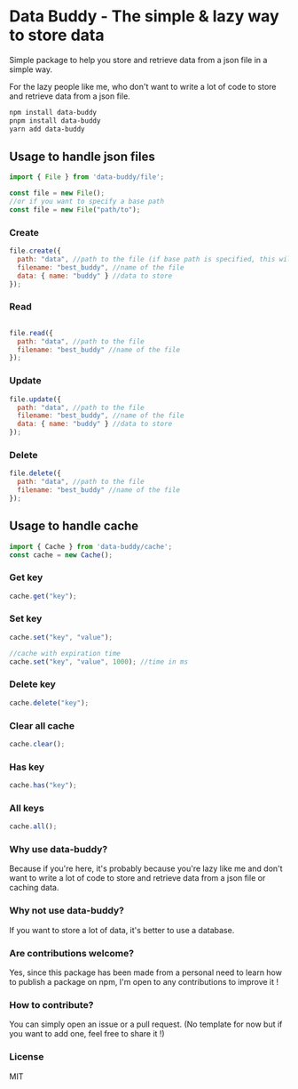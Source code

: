 # Data Buddy - The simple & lazy way to store data

Simple package to help you store and retrieve data from a json file 
in a simple way.

For the lazy people like me, who don't want to write a lot of code to store 
and retrieve data from a json file.

```bash
npm install data-buddy
pnpm install data-buddy
yarn add data-buddy
```


## Usage to handle json files
```js
import { File } from 'data-buddy/file';

const file = new File();
//or if you want to specify a base path
const file = new File("path/to");
```

### Create
```js
file.create({ 
  path: "data", //path to the file (if base path is specified, this will be added to it)
  filename: "best_buddy", //name of the file
  data: { name: "buddy" } //data to store
});
```

### Read
```js

file.read({ 
  path: "data", //path to the file
  filename: "best_buddy" //name of the file
});
```

### Update
```js
file.update({ 
  path: "data", //path to the file
  filename: "best_buddy", //name of the file
  data: { name: "buddy" } //data to store
});
```

### Delete
```js
file.delete({ 
  path: "data", //path to the file
  filename: "best_buddy" //name of the file
});
```

## Usage to handle cache
```js
import { Cache } from 'data-buddy/cache';
const cache = new Cache();
```

### Get key
```js
cache.get("key");
```

### Set key
```js
cache.set("key", "value");

//cache with expiration time
cache.set("key", "value", 1000); //time in ms
```

### Delete key
```js
cache.delete("key");
```

### Clear all cache
```js
cache.clear();
```

### Has key
```js
cache.has("key");
```

### All keys
```js
cache.all();
```

### Why use data-buddy?
Because if you're here, it's probably 
because you're lazy like me and don't want to write a lot of 
code to store and retrieve data from a json file or caching data.

### Why not use data-buddy?
If you want to store a lot of data, it's better to use a database.

### Are contributions welcome?
Yes, since this package has been made from a personal need to learn
how to publish a package on npm, I'm open to any contributions to improve it !

### How to contribute?
You can simply open an issue or a pull request. 
(No template for now but if you want to add one, feel free to share it !)

### License
MIT
